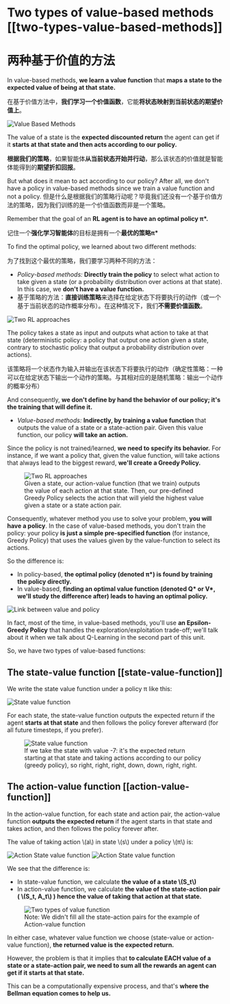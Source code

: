 # Two types of value-based methods [[two-types-value-based-methods]]

# 两种基于价值的方法

In value-based methods, **we learn a value function** that **maps a state to the expected value of being at that state.**

在基于价值方法中，**我们学习一个价值函数**，它能**将状态映射到当前状态的期望价值上**。

<img src="https://huggingface.co/datasets/huggingface-deep-rl-course/course-images/resolve/main/en/unit3/vbm-1.jpg" alt="Value Based Methods"/>

The value of a state is the **expected discounted return** the agent can get if it **starts at that state and then acts according to our policy.**

**根据我们的策略**，如果智能体**从当前状态开始并行动**，那么该状态的价值就是智能体能得到的**期望折扣回报**。

<Tip>
But what does it mean to act according to our policy? After all, we don't have a policy in value-based methods since we train a value function and not a policy.
</Tip>

<Tip>
但是什么是根据我们的策略行动呢？毕竟我们还没有一个基于价值方法的策略，因为我们训练的是一个价值函数而非是一个策略。
</Tip>

Remember that the goal of an **RL agent is to have an optimal policy π\*.**

记住一个**强化学习智能体**的目标是拥有一个**最优的策略π\***

To find the optimal policy, we learned about two different methods:

为了找到这个最优的策略，我们要学习两种不同的方法：

- *Policy-based methods:* **Directly train the policy** to select what action to take given a state (or a probability distribution over actions at that state). In this case, we **don't have a value function.**
- 基于策略的方法：**直接训练策略**来选择在给定状态下将要执行的动作（或一个基于当前状态的动作概率分布）。在这种情况下，我们**不需要价值函数**。

<img src="https://huggingface.co/datasets/huggingface-deep-rl-course/course-images/resolve/main/en/unit3/two-approaches-2.jpg" alt="Two RL approaches"/>

The policy takes a state as input and outputs what action to take at that state (deterministic policy: a policy that output one action given a state, contrary to stochastic policy that output a probability distribution over actions).

该策略将一个状态作为输入并输出在该状态下将要执行的动作（确定性策略：一种可以在给定状态下输出一个动作的策略。与其相对应的是随机策略：输出一个动作的概率分布）

And consequently, **we don't define by hand the behavior of our policy; it's the training that will define it.**



- *Value-based methods:* **Indirectly, by training a value function** that outputs the value of a state or a state-action pair. Given this value function, our policy **will take an action.**

Since the policy is not trained/learned, **we need to specify its behavior.** For instance, if we want a policy that, given the value function, will take actions that always lead to the biggest reward, **we'll create a Greedy Policy.**

<figure>
  <img src="https://huggingface.co/datasets/huggingface-deep-rl-course/course-images/resolve/main/en/unit3/two-approaches-3.jpg" alt="Two RL approaches"/>
  <figcaption>Given a state, our action-value function (that we train) outputs the value of each action at that state. Then, our pre-defined Greedy Policy selects the action that will yield the highest value given a state or a state action pair.</figcaption>
</figure>


Consequently, whatever method you use to solve your problem, **you will have a policy**. In the case of value-based methods, you don't train the policy: your policy **is just a simple pre-specified function** (for instance, Greedy Policy) that uses the values given by the value-function to select its actions.

So the difference is:

- In policy-based, **the optimal policy (denoted π\*) is found by training the policy directly.**
- In value-based, **finding an optimal value function (denoted Q\* or V\*, we'll study the difference after) leads to having an optimal policy.**

<img src="https://huggingface.co/datasets/huggingface-deep-rl-course/course-images/resolve/main/en/unit3/link-value-policy.jpg" alt="Link between value and policy"/>

In fact, most of the time, in value-based methods, you'll use **an Epsilon-Greedy Policy** that handles the exploration/exploitation trade-off; we'll talk about it when we talk about Q-Learning in the second part of this unit.


So, we have two types of value-based functions:

## The state-value function [[state-value-function]]

We write the state value function under a policy π like this:

<img src="https://huggingface.co/datasets/huggingface-deep-rl-course/course-images/resolve/main/en/unit3/state-value-function-1.jpg" alt="State value function"/>

For each state, the state-value function outputs the expected return if the agent **starts at that state** and then follows the policy forever afterward (for all future timesteps, if you prefer).

<figure>
<img src="https://huggingface.co/datasets/huggingface-deep-rl-course/course-images/resolve/main/en/unit3/state-value-function-2.jpg" alt="State value function"/>
  <figcaption>If we take the state with value -7: it's the expected return starting at that state and taking actions according to our policy (greedy policy), so right, right, right, down, down, right, right.</figcaption>
</figure>


## The action-value function [[action-value-function]]

In the action-value function, for each state and action pair, the action-value function **outputs the expected return** if the agent starts in that state and takes action, and then follows the policy forever after.

The value of taking action \\(a\\) in state \\(s\\) under a policy \\(π\\) is:

<img src="https://huggingface.co/datasets/huggingface-deep-rl-course/course-images/resolve/main/en/unit3/action-state-value-function-1.jpg" alt="Action State value function"/>
<img src="https://huggingface.co/datasets/huggingface-deep-rl-course/course-images/resolve/main/en/unit3/action-state-value-function-2.jpg" alt="Action State value function"/>


We see that the difference is:

- In state-value function, we calculate **the value of a state \\(S_t\\)**
- In action-value function, we calculate **the value of the state-action pair ( \\(S_t, A_t\\) ) hence the value of taking that action at that state.**

<figure>
  <img src="https://huggingface.co/datasets/huggingface-deep-rl-course/course-images/resolve/main/en/unit3/two-types.jpg" alt="Two types of value function"/>
  <figcaption>
Note: We didn't fill all the state-action pairs for the example of Action-value function</figcaption>
</figure>


In either case, whatever value function we choose (state-value or action-value function), **the returned value is the expected return.**

However, the problem is that it implies that **to calculate EACH value of a state or a state-action pair, we need to sum all the rewards an agent can get if it starts at that state.**

This can be a computationally expensive process, and that's **where the Bellman equation comes to help us.**